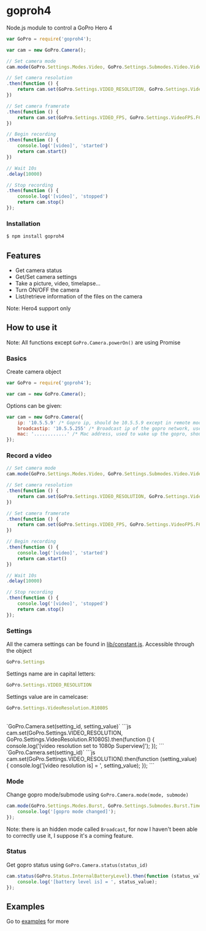 goproh4
=======

Node.js module to control a GoPro Hero 4


```js
var GoPro = require('goproh4');

var cam = new GoPro.Camera();

// Set camera mode
cam.mode(GoPro.Settings.Modes.Video, GoPro.Settings.Submodes.Video.Video)

// Set camera resolution
.then(function () {
    return cam.set(GoPro.Settings.VIDEO_RESOLUTION, GoPro.Settings.VideoResolution.R1080S)
})

// Set camera framerate
.then(function () {
    return cam.set(GoPro.Settings.VIDEO_FPS, GoPro.Settings.VideoFPS.F60)
})

// Begin recording
.then(function () {
    console.log('[video]', 'started')
    return cam.start()
})

// Wait 10s
.delay(10000)

// Stop recording
.then(function () {
    console.log('[video]', 'stopped')
    return cam.stop()
});

```

### Installation

```bash
$ npm install goproh4
```

## Features

  * Get camera status
  * Get/Set camera settings
  * Take a picture, video, timelapse...
  * Turn ON/OFF the camera
  * List/retrieve information of the files on the camera

Note: Hero4 support only

## How to use it

Note: All functions except `GoPro.Camera.powerOn()` are using Promise

### Basics

Create camera object
```js
var GoPro = require('goproh4');

var cam = new GoPro.Camera();
```

Options can be given:
```js
var cam = new GoPro.Camera({
    ip: '10.5.5.9' /* Gopro ip, should be 10.5.5.9 except in remote mode */,
    broadcastip: '10.5.5.255' /* Broadcast ip of the gopro network, use to wake up the gopro (WOL protocol), should be 10.5.5.255 */,
    mac: '............' /* Mac address, used to wake up the gopro, should be set if the camera is off before launching the script, can be retrieve on the camera object cam._mac */
});
```

### Record a video
```js
// Set camera mode
cam.mode(GoPro.Settings.Modes.Video, GoPro.Settings.Submodes.Video.Video)

// Set camera resolution
.then(function () {
    return cam.set(GoPro.Settings.VIDEO_RESOLUTION, GoPro.Settings.VideoResolution.R1080S)
})

// Set camera framerate
.then(function () {
    return cam.set(GoPro.Settings.VIDEO_FPS, GoPro.Settings.VideoFPS.F60)
})

// Begin recording
.then(function () {
    console.log('[video]', 'started')
    return cam.start()
})

// Wait 10s
.delay(10000)

// Stop recording
.then(function () {
    console.log('[video]', 'stopped')
    return cam.stop()
});
```

### Settings

All the camera settings can be found in [lib/constant.js](lib/constant.js).
Accessible through the object
```js
GoPro.Settings
```
Settings name are in capital letters:
```js
GoPro.Settings.VIDEO_RESOLUTION
```
Settings value are in camelcase:
```js
GoPro.Settings.VideoResolution.R1080S
```

<br />
`GoPro.Camera.set(setting_id, setting_value)`
```js
cam.set(GoPro.Settings.VIDEO_RESOLUTION, GoPro.Settings.VideoResolution.R1080S).then(function () {
    console.log('[video resolution set to 1080p Superview]');
});
```

<br />
`GoPro.Camera.set(setting_id)`
```js
cam.set(GoPro.Settings.VIDEO_RESOLUTION).then(function (setting_value) {
    console.log('[video resolution is] = ', setting_value);
});
```

### Mode

Change gopro mode/submode using `GoPro.Camera.mode(mode, submode)`
```js
cam.mode(GoPro.Settings.Modes.Burst, GoPro.Settings.Submodes.Burst.Timelapse).then(function () {
    console.log('[gopro mode changed]');
});
```

Note: there is an hidden mode called `Broadcast`, for now I haven't been able to correctly use it, I suppose it's a coming feature.

### Status

Get gopro status using `GoPro.Camera.status(status_id)`

```js
cam.status(GoPro.Status.InternalBatteryLevel).then(function (status_value) {
    console.log('[battery level is] = ', status_value);
});
```

## Examples

Go to [examples](examples) for more
